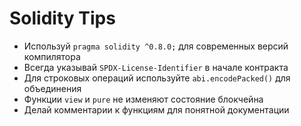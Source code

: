 # Solidity Tips

- Используй `pragma solidity ^0.8.0;` для современных версий компилятора
- Всегда указывай `SPDX-License-Identifier` в начале контракта
- Для строковых операций используйте `abi.encodePacked()` для объединения
- Функции `view` и `pure` не изменяют состояние блокчейна
- Делай комментарии к функциям для понятной документации
